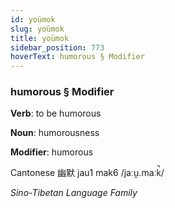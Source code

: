 ```yaml
---
id: yoümok
slug: yoümok
title: yoümok
sidebar_position: 773
hoverText: humorous § Modifier
---
```


### humorous § Modifier

**Verb**: to be humorous

**Noun**: humorousness

**Modifier**: humorous

Cantonese 幽默 jau1 mak6 /jaːu̯.maːk̚/

*Sino-Tibetan Language Family*